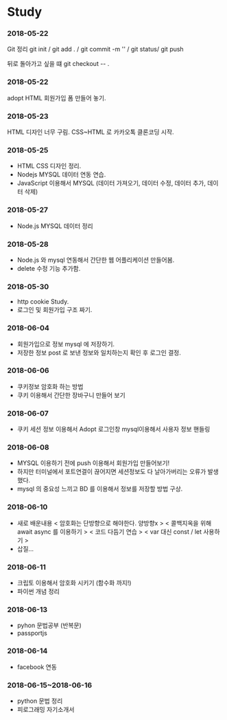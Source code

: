 # Study

### 2018-05-22
Git 정리
git init / git add . / git commit -m '' / git status/ git push

뒤로 돌아가고 싶을 떄 git checkout -- .

### 2018-05-22

adopt HTML 회원가입 폼 만들어 놓기. 

### 2018-05-23 

HTML 디자인 너무 구림. CSS~HTML 로 카카오톡 클론코딩 시작.

### 2018-05-25

- HTML CSS 디자인 정리.
- Nodejs MYSQL 데이터 연동 연습. 
- JavaScript 이용해서 MYSQL (데이터 가져오기, 데이터 수정, 데이터 추가, 데이터 삭제)


### 2018-05-27

- Node.js MYSQL 데이터 정리

### 2018-05-28

- Node.js 와 mysql 연동해서 간단한 웹 어플리케이션 만들어봄.
- delete 수정 기능 추가함.

### 2018-05-30

- http cookie Study.
- 로그인 및 회원가입 구조 짜기.

### 2018-06-04

- 회원가입으로 정보 mysql 에 저장하기.
- 저장한 정보 post 로 보낸 정보와 일치하는지 확인 후 로그인 결정.

### 2018-06-06

- 쿠키정보 암호화 하는 방법
- 쿠키 이용해서 간단한 장바구니 만들어 보기

### 2018-06-07

- 쿠키 세션 정보 이용해서 Adopt 로그인창 mysql이용해서 사용자 정보 핸들링

### 2018-06-08

- MYSQL 이용하기 전에 push 이용해서 회원가입 만들어보기!
- 하지만 터미널에서 포트연결이 끊어지면 세션정보도 다 날아가버리는 오류가 발생했다.
- mysql 의 중요성 느끼고 BD 를 이용해서 정보를 저장할 방법 구상.

### 2018-06-10

- 새로 배운내용 
< 암호화는 단방향으로 해야한다. 양방향x >
< 콜백지옥을 위해 await async 를 이용하기 >
< 코드 다듬기 연습 >
< var 대신 const / let 사용하기 >
- 삽질...


### 2018-06-11

- 크립토 이용해서 암호화 시키기 (함수화 까지!)
- 파이썬 개념 정리

### 2018-06-13

- pyhon 문법공부 (반복문)
- passportjs

### 2018-06-14

- facebook 연동


### 2018-06-15~2018-06-16

- python 문법 정리
- 피로그래밍 자기소개서